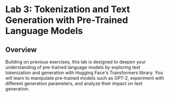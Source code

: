 # Lab 3: Tokenization and Text Generation with Pre-Trained Language Models

## Overview

Building on previous exercises, this lab is designed to deepen your understanding of pre-trained language models by exploring text tokenization and generation with Hugging Face's Transformers library. You will learn to manipulate pre-trained models such as GPT-2, experiment with different generation parameters, and analyze their impact on text generation.

